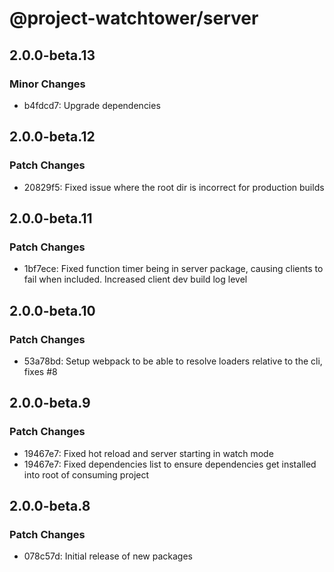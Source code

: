 # @project-watchtower/server

## 2.0.0-beta.13

### Minor Changes

-   b4fdcd7: Upgrade dependencies

## 2.0.0-beta.12

### Patch Changes

-   20829f5: Fixed issue where the root dir is incorrect for production builds

## 2.0.0-beta.11

### Patch Changes

-   1bf7ece: Fixed function timer being in server package, causing clients to fail when included. Increased client dev build log level

## 2.0.0-beta.10

### Patch Changes

-   53a78bd: Setup webpack to be able to resolve loaders relative to the cli, fixes #8

## 2.0.0-beta.9

### Patch Changes

-   19467e7: Fixed hot reload and server starting in watch mode
-   19467e7: Fixed dependencies list to ensure dependencies get installed into root of consuming project

## 2.0.0-beta.8

### Patch Changes

-   078c57d: Initial release of new packages

